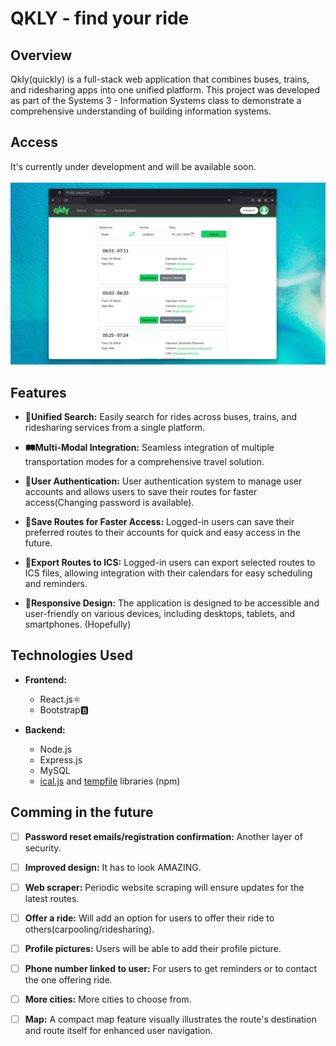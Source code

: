 # QKLY - find your ride
## Overview
Qkly(quickly) is a full-stack web application that combines buses, trains, and ridesharing apps into one unified platform. This project was developed as part of the Systems 3 - Information Systems class to demonstrate a comprehensive understanding of building information systems.

## Access
It's currently under development and will be available soon.
</br><br>
![Screenshot](screenshots/qkly-search-V0.2.png)


## Features
- **🔎Unified Search:** Easily search for rides across buses, trains, and ridesharing services from a single platform.
  
- **🛤️Multi-Modal Integration:** Seamless integration of multiple transportation modes for a comprehensive travel solution.

- **🔑User Authentication:** User authentication system to manage user accounts and allows users to save their routes for faster access(Changing password is available).

- **💾Save Routes for Faster Access:** Logged-in users can save their preferred routes to their accounts for quick and easy access in the future.

- **📅Export Routes to ICS:** Logged-in users can export selected routes to ICS files, allowing integration with their calendars for easy scheduling and reminders.

- **📱Responsive Design:** The application is designed to be accessible and user-friendly on various devices, including desktops, tablets, and smartphones. (Hopefully)

## Technologies Used

- **Frontend:**
  - React.js⚛️
  - Bootstrap🅱️
  
- **Backend:**
  - Node.js
  - Express.js
  - MySQL
  - [ical.js](https://www.npmjs.com/package/ical) and [tempfile](https://www.npmjs.com/package/tempfile) libraries (npm)

## Comming in the future

- [ ] **Password reset emails/registration confirmation:** Another layer of security.
- [ ] **Improved design:** It has to look AMAZING.
- [ ] **Web scraper:** Periodic website scraping will ensure updates for the latest routes.
- [ ] **Offer a ride:** Will add an option for users to offer their ride to others(carpooling/ridesharing).
- [ ] **Profile pictures:** Users will be able to add their profile picture.
- [ ] **Phone number linked to user:** For users to get reminders or to contact the one offering ride.
- [ ] **More cities:** More cities to choose from.
- [ ] **Map:** A compact map feature visually illustrates the route's destination and route itself for enhanced user navigation.
  
